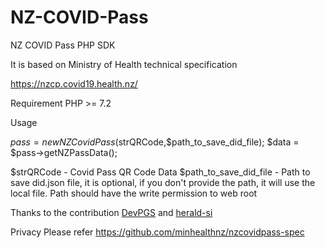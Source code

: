 # NZ-COVID-Pass
NZ COVID Pass PHP SDK

It is based on Ministry of Health technical specification

https://nzcp.covid19.health.nz/

Requirement
PHP >= 7.2 

Usage
            
$pass = new NZCovidPass($strQRCode,$path_to_save_did_file);
$data = $pass->getNZPassData();

$strQRCode - Covid Pass QR Code Data
$path_to_save_did_file - 
Path to save did.json file, it is optional, if you don't provide the path, it will use the local file.
Path should have the write permission to web root

Thanks to the contribution
<a href="https://github.com/DevPGS" target="_a">DevPGS</a> and
<a href="https://github.com/herald-si" target="_a">herald-si</a> 


Privacy
Please refer https://github.com/minhealthnz/nzcovidpass-spec
